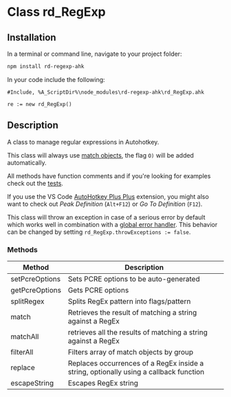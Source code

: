 # Class rd_RegExp

## Installation

In a terminal or command line, navigate to your project folder:

```bash
npm install rd-regexp-ahk
```

In your code include the following:

```autohotkey
#Include, %A_ScriptDir%\node_modules\rd-regexp-ahk\rd_RegExp.ahk

re := new rd_RegExp()
```

## Description

A class to manage regular expressions in Autohotkey.

This class will always use [match objects](https://www.autohotkey.com/docs/commands/RegExMatch.htm#MatchObject), the flag `O)` will be added automatically.

All methods have function comments and if you're looking for examples check out the [tests](link/to/Github).

If you use the VS Code [AutoHotkey Plus Plus](https://marketplace.visualstudio.com/items?itemName=mark-wiemer.vscode-autohotkey-plus-plus) extension, you might also want to check out _Peak Definition_ (`Alt+F12`) or _Go To Definition_ (`F12`).

This class will throw an exception in case of a serious error by default which works well in combination with a [global error handler](https://www.autohotkey.com/docs/commands/OnError.htm). This behavior can be changed by setting `rd_RegExp.throwExceptions := false`.

### Methods

| Method         | Description                                                                           |
| -------------- | ------------------------------------------------------------------------------------- |
| setPcreOptions | Sets PCRE options to be auto-generated                                            |
| getPcreOptions | Gets PCRE options                                            |
| splitRegex     | Splits RegEx pattern into flags/pattern                                               |
| match          | Retrieves the result of matching a string against a RegEx                             |
| matchAll       | retrieves all the results of matching a string against a RegEx                        |
| filterAll      | Filters array of match objects by group                                               |
| replace        | Replaces occurrences of a RegEx inside a string, optionally using a callback function |
| escapeString   | Escapes RegEx string                                                                  |

